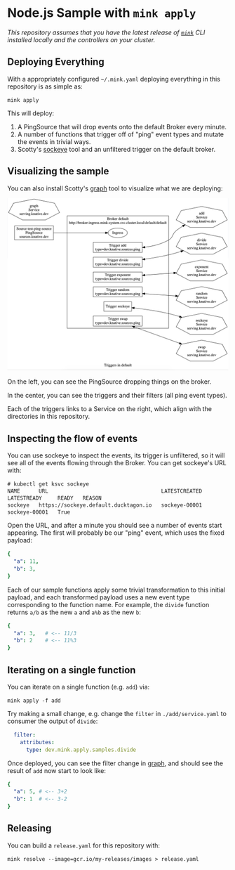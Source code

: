 # Node.js Sample with `mink apply`

_This repository assumes that you have the latest release of [`mink`](https://github.com/mattmoor/mink) CLI installed locally and the controllers on your cluster._

## Deploying Everything

With a appropriately configured `~/.mink.yaml` deploying everything in this repository is as simple as:

```shell
mink apply

```

This will deploy:
1. A PingSource that will drop events onto the default Broker every minute.
2. A number of functions that trigger off of "ping" event types and mutate the events in trivial ways.
3. Scotty's [sockeye](https://github.com/n3wscott/sockeye) tool and an unfiltered trigger on the default broker.


## Visualizing the sample

You can also install Scotty's [graph](https://github.com/n3wscott/graph#deploying) tool
to visualize what we are deploying:

![graph](./mink-apply-nodejs.png)

On the left, you can see the PingSource dropping things on the broker.

In the center, you can see the triggers and their filters (all ping event types).

Each of the triggers links to a Service on the right, which align with the directories in this repository.


## Inspecting the flow of events

You can use sockeye to inspect the events, its trigger is unfiltered, so it will see all of the events flowing through the Broker.  You can get sockeye's URL with:

```shell
# kubectl get ksvc sockeye
NAME      URL                                    LATESTCREATED   LATESTREADY     READY   REASON
sockeye   https://sockeye.default.ducktagon.io   sockeye-00001   sockeye-00001   True    
```

Open the URL, and after a minute you should see a number of events start appearing.  The first will probably be our "ping" event, which uses the fixed payload:

```yaml
{
  "a": 11,
  "b": 3,
}
```

Each of our sample functions apply some trivial transformation to this initial payload, and each transformed payload uses a new event type corresponding to the function name. For example, the `divide` function returns `a/b` as the new `a` and `a%b` as the new `b`:

```yaml
{
  "a": 3,   # <-- 11/3
  "b": 2    # <-- 11%3
}
```

## Iterating on a single function

You can iterate on a single function (e.g. `add`) via:

```shell
mink apply -f add
```

Try making a small change, e.g. change the `filter` in `./add/service.yaml` to consumer the output of `divide`:

```yaml
  filter:
    attributes:
      type: dev.mink.apply.samples.divide
```

Once deployed, you can see the filter change in [graph](https://github.com/n3wscott/graph#deploying), and should see the result of `add` now start to look like:

```yaml
{
  "a": 5, # <-- 3+2
  "b": 1  # <-- 3-2
}
```

## Releasing

You can build a `release.yaml` for this repository with:
```shell
mink resolve --image=gcr.io/my-releases/images > release.yaml
```

